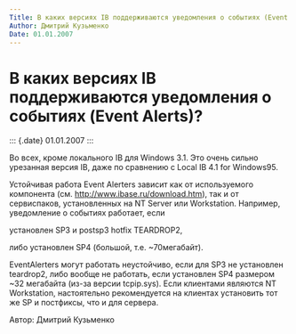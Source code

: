 ```yaml
---
Title: В каких версиях IB поддерживаются уведомления о событиях (Event Alerts)?
Author: Дмитрий Кузьменко
Date: 01.01.2007
---
```



В каких версиях IB поддерживаются уведомления о событиях (Event Alerts)?
========================================================================

::: {.date}
01.01.2007
:::

Во всех, кроме локального IB для Windows 3.1. Это очень сильно урезанная
версия IB, даже по сравнению с Local IB 4.1 for Windows95.

Устойчивая работа Event Alerters зависит как от используемого компонента
(см. http://www.ibase.ru/download.htm), так и от сервиспаков, установленных на
NT Server или Workstation. Например, уведомление о событиях работает,
если

установлен SP3 и postsp3 hotfix TEARDROP2,

либо установлен SP4 (большой, т.е. \~70мегабайт).

EventAlerters могут работать неустойчиво, если для SP3 не установлен
teardrop2, либо вообще не работать, если установлен SP4 размером \~32
мегабайта (из-за версии tcpip.sys). Если клиентами являются NT
Workstation, настоятельно рекомендуется на клиентах установить тот же SP
и постфиксы, что и для сервера.

Автор: Дмитрий Кузьменко
